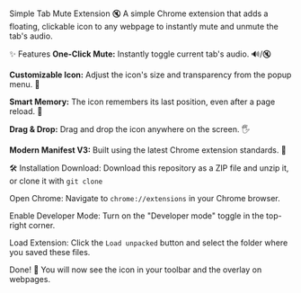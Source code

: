 Simple Tab Mute Extension  🔇
A simple Chrome extension that adds a floating, clickable icon to any webpage to instantly mute and unmute the tab's audio.


✨ Features
**One-Click Mute:** Instantly toggle current tab's audio. 🔊/🔇

**Customizable Icon:** Adjust the icon's size and transparency from the popup menu. 🎨

**Smart Memory:** The icon remembers its last position, even after a page reload. 🧠

**Drag & Drop:** Drag and drop the icon anywhere on the screen. 🖐️

**Modern Manifest V3:** Built using the latest Chrome extension standards. 🚀

🛠️ Installation
Download: Download this repository as a ZIP file and unzip it, or clone it with `git clone`

Open Chrome: Navigate to `chrome://extensions` in your Chrome browser.

Enable Developer Mode: Turn on the "Developer mode" toggle in the top-right corner.

Load Extension: Click the `Load unpacked` button and select the folder where you saved these files.

Done! 🎉 You will now see the icon in your toolbar and the overlay on webpages.
